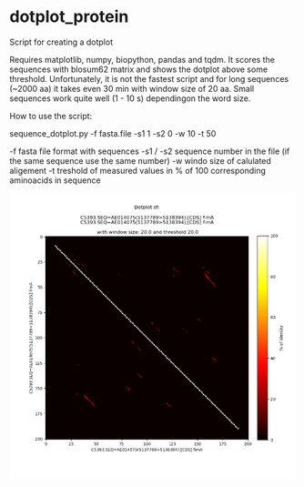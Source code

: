 # dotplot_protein
Script for creating a dotplot

Requires matplotlib, numpy, biopython, pandas and tqdm.
It scores the sequences with blosum62 matrix and shows the dotplot above some threshold. Unfortunately, it is not the fastest script and for long sequences (~2000 aa) it takes even 30 min with window size of 20 aa. Small sequences work quite well (1 - 10 s) dependingon the word size.

How to use the script: 

sequence_dotplot.py -f fasta.file -s1 1 -s2 0 -w 10 -t 50

-f fasta file format with sequences
-s1 / -s2 sequence number in the file (if the same sequence use the same number)
-w windo size of calulated aligement
-t treshold of measured values in % of 100 corresponding aminoacids in sequence

![alt text](https://github.com/dzyla/dotplot_protein/blob/master/dotplot.png
)
